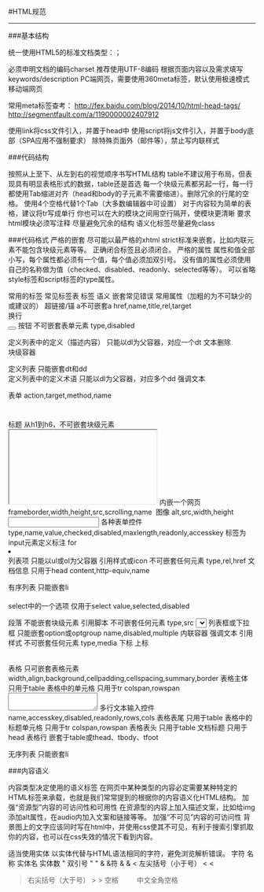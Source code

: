 #HTML规范

---

###基本结构

统一使用HTML5的标准文档类型：<!DOCTYPE html>；

必须申明文档的编码charset 推荐使用UTF-8编码<meta charset="utf-8"/>
	根据页面内容以及需求填写keywords/description
	PC端网页，需要使用360meta标签，默认使用极速模式
		<meta name="renderer" content="webkit"> 
	移动端网页
		 <meta name="viewport" content="initial-scale=1, maximum-scale=1, user-scalable=no, width=device-width">
		 <meta name="format-detection" content="telephone=no">

常用meta标签查考：
	http://fex.baidu.com/blog/2014/10/html-head-tags/
	http://segmentfault.com/a/1190000002407912

使用link将css文件引入，并置于head中
使用script将js文件引入，并置于body底部（SPA应用不强制要求）
除特殊页面外（邮件等），禁止写内联样式

###代码结构

按照从上至下、从左到右的视觉顺序书写HTML结构
table不建议用于布局，但表现具有明显表格形式的数据，table还是首选
每一个块级元素都另起一行，每一行都使用Tab缩进对齐（head和body的子元素不需要缩进）。删除冗余的行尾的空格。
使用4个空格代替1个Tab（大多数编辑器中可设置）
对于内容较为简单的表格，建议将tr写成单行
你也可以在大的模块之间用空行隔开，使模块更清晰
要求html模块必须写注释
尽量避免冗余的结构
语义化标签尽量避免class



###代码格式
严格的嵌套
尽可能以最严格的xhtml strict标准来嵌套，比如内联元素不能包含块级元素等等。
正确闭合标签且必须闭合。
严格的属性
属性和值全部小写，每个属性都必须有一个值，每个值必须加双引号。
没有值的属性必须使用自己的名称做为值（checked、disabled、readonly、selected等等）。
可以省略style标签和script标签的type属性。

常用的标签
常见标签表
标签	语义	嵌套常见错误	常用属性（加粗的为不可缺少的或建议的）
<a></a>	超链接/锚	a不可嵌套a	href,name,title,rel,target
<br />	换行	 	 
<button></button>	按钮	不可嵌套表单元素	type,disabled
<dd></dd>	定义列表中的定义（描述内容）	只能以dl为父容器，对应一个dt	 
<del></del>	文本删除	 	 
<div></div>	块级容器	 	 
<dl></dl>	定义列表	只能嵌套dt和dd	 
<dt></dt>	定义列表中的定义术语	只能以dl为父容器，对应多个dd	 
<em></em>	强调文本	 	 
<form></form>	表单	 	action,target,method,name
<h1></h1>	标题	从h1到h6，不可嵌套块级元素	 
<iframe></iframe>	内嵌一个网页	 	frameborder,width,height,src,scrolling,name
<img />	图像	 	alt,src,width,height
<input />	各种表单控件	 	type,name,value,checked,disabled,maxlength,readonly,accesskey
<label></label>	标签为input元素定义标注	 	for
<li></li>	列表项	只能以ul或ol为父容器	 
<link />	引用样式或icon	不可嵌套任何元素	type,rel,href
<meta />	文档信息	只用于head	content,http-equiv,name
<ol></ol>	有序列表	只能嵌套li	 
<option></option>	select中的一个选项	仅用于select	value,selected,disabled
<p></p>	段落	不能嵌套块级元素	 
<script></script>	引用脚本	不可嵌套任何元素	type,src
<select></select>	列表框或下拉框	只能嵌套option或optgroup	name,disabled,multiple
<span></span>	内联容器	 	 
<strong></strong>	强调文本	 	 
<style></style>	引用样式	不可嵌套任何元素	type,media
<sub></sub>	下标	 	 
<sup></sup>	上标	 	 
<table></table>	表格	只可嵌套表格元素	width,align,background,cellpadding,cellspacing,summary,border
<tbody></tbody>	表格主体	只用于table	 
<td></td>	表格中的单元格	只用于tr	colspan,rowspan
<textarea></textarea>	多行文本输入控件	 	name,accesskey,disabled,readonly,rows,cols
<tfoot></tfoot>	表格表尾	只用于table	 
<th></th>	表格中的标题单元格	只用于tr	colspan,rowspan
<thead></thead>	表格表头	只用于table	 
<title></title>	文档标题	只用于head	 
<tr></tr>	表格行	嵌套于table或thead、tbody、tfoot	 
<ul></ul>	无序列表	只能嵌套li	

###内容语义

内容类型决定使用的语义标签
在网页中某种类型的内容必定需要某种特定的HTML标签来承载，也就是我们常常提到的根据你的内容语义化HTML结构。
加强“资源型”内容的可访问性和可用性
在资源型的内容上加入描述文案，比如给img添加alt属性，在audio内加入文案和链接等等。
加强“不可见”内容的可访问性
背景图上的文字应该同时写在html中，并使用css使其不可见，有利于搜索引擎抓取你的内容，也可以在css失效的情况下看到内容。

适当使用实体
以实体代替与HTML语法相同的字符，避免浏览解析错误。
字符	名称	实体名	实体数
"	双引号	&quot;	&#34;
&	&符	&amp;	&#38;
<	左尖括号（小于号）	&lt;	&#60;
>	右尖括号（大于号）	&gt;	&#62;
 	空格	&nbsp;	&#160;
　	中文全角空格	 	&#12288;
